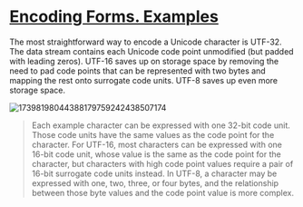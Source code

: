 # [Encoding Forms. Examples](https://www.unicode.org/versions/Unicode16.0.0/core-spec/chapter-2/#G12125)

The most straightforward way to encode a Unicode character is UTF-32. The data stream contains each Unicode code point unmodified (but padded with leading zeros). UTF-16 saves up on storage space by removing the need to pad code points that can be represented with two bytes and mapping the rest onto surrogate code units. UTF-8 saves up even more storage space.

![17398198044388179759242438507174](https://github.com/user-attachments/assets/ca02e507-a322-417f-863f-56a31e9a5c1b)

> Each example character can be expressed with one 32-bit code unit. Those code units have the same values as the code point for the character. For UTF-16, most characters can be expressed with one 16-bit code unit, whose value is the same as the code point for the character, but characters with high code point values require a pair of 16-bit surrogate code units instead. In UTF-8, a character may be expressed with one, two, three, or four bytes, and the relationship between those byte values and the code point value is more complex.
